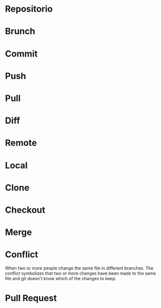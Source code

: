 # Repositorio
# Brunch
# Commit
# Push
# Pull
# Diff
# Remote
# Local
# Clone
# Checkout
# Merge
# Conflict
When two or more people change the same file in different branches. The 
conflict symbolizes that two or more changes have been made to the same 
file and git doesn't know which of the changes to keep.
 # Pull Request


